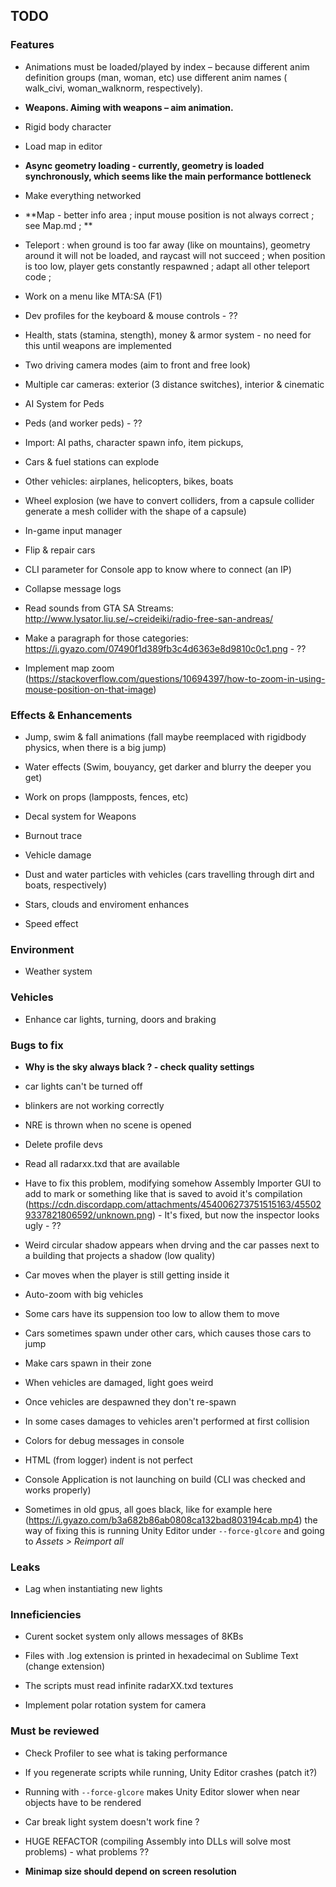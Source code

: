 
## TODO

### Features

- Animations must be loaded/played by index – because different anim definition groups (man, woman, etc) use different anim names ( walk_civi, woman_walknorm, respectively).

- **Weapons. Aiming with weapons – aim animation.**

- Rigid body character

- Load map in editor

- **Async geometry loading - currently, geometry is loaded synchronously, which seems like the main performance bottleneck**

- Make everything networked

- **Map - better info area ; input mouse position is not always correct ; see Map.md ; **

- Teleport : when ground is too far away (like on mountains), geometry around it will not be loaded, and raycast will not succeed ; when position is too low, player gets constantly respawned ; adapt all other teleport code ;

- Work on a menu like MTA:SA (F1)

- Dev profiles for the keyboard & mouse controls - ??

- Health, stats (stamina, stength), money & armor system - no need for this until weapons are implemented

- Two driving camera modes (aim to front and free look)

- Multiple car cameras: exterior (3 distance switches), interior & cinematic

- AI System for Peds

- Peds (and worker peds) - ??

- Import: AI paths, character spawn info, item pickups, 

- Cars & fuel stations can explode

- Other vehicles: airplanes, helicopters, bikes, boats

- Wheel explosion (we have to convert colliders, from a capsule collider generate a mesh collider with the shape of a capsule)

- In-game input manager

- Flip & repair cars

- CLI parameter for Console app to know where to connect (an IP)

- Collapse message logs

- Read sounds from GTA SA Streams: http://www.lysator.liu.se/~creideiki/radio-free-san-andreas/

- Make a paragraph for those categories: https://i.gyazo.com/07490f1d389fb3c4d6363e8d9810c0c1.png - ??

- Implement map zoom (https://stackoverflow.com/questions/10694397/how-to-zoom-in-using-mouse-position-on-that-image)

### Effects & Enhancements

* Jump, swim & fall animations (fall maybe reemplaced with rigidbody physics, when there is a big jump)

* Water effects (Swim, bouyancy, get darker and blurry the deeper you get)

* Work on props (lampposts, fences, etc)

* Decal system for Weapons

* Burnout trace

* Vehicle damage

* Dust and water particles with vehicles (cars travelling through dirt and boats, respectively)

* Stars, clouds and enviroment enhances

- Speed effect

### Environment

* Weather system

### Vehicles

* Enhance car lights, turning, doors and braking
    
### Bugs to fix

- **Why is the sky always black ? - check quality settings**

- car lights can't be turned off

- blinkers are not working correctly

- NRE is thrown when no scene is opened

- Delete profile devs

- Read all radarxx.txd that are available

- Have to fix this problem, modifying somehow Assembly Importer GUI to add to mark or something like that is saved to avoid it's compilation (https://cdn.discordapp.com/attachments/454006273751515163/455029337821806592/unknown.png) - It's fixed, but now the inspector looks ugly - ??

- Weird circular shadow appears when drving and the car passes next to a building that projects a shadow (low quality)

- Car moves when the player is still getting inside it

- Auto-zoom with big vehicles

- Some cars have its suppension too low to allow them to move

- Cars sometimes spawn under other cars, which causes those cars to jump

- Make cars spawn in their zone

- When vehicles are damaged, light goes weird

- Once vehicles are despawned they don't re-spawn

- In some cases damages to vehicles aren't performed at first collision

- Colors for debug messages in console

- HTML (from logger) indent is not perfect

- Console Application is not launching on build (CLI was checked and works properly)

- Sometimes in old gpus, all goes black, like for example here (https://i.gyazo.com/b3a682b86ab0808ca132bad803194cab.mp4) the way of fixing this is running Unity Editor under `--force-glcore` and going to *Assets > Reimport all*

### Leaks

- Lag when instantiating new lights

### Inneficiencies

- Curent socket system only allows messages of 8KBs

- Files with .log extension is printed in hexadecimal on Sublime Text (change extension)

- The scripts must read infinite radarXX.txd textures

- Implement polar rotation system for camera

### Must be reviewed

- Check Profiler to see what is taking performance

- If you regenerate scripts while running, Unity Editor crashes (patch it?)

- Running with `--force-glcore` makes Unity Editor slower when near objects have to be rendered

- Car break light system doesn't work fine ?

- HUGE REFACTOR (compiling Assembly into DLLs will solve most problems) - what problems ??

- **Minimap size should depend on screen resolution**